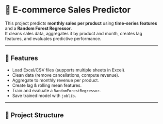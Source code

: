 # 🛒 E-commerce Sales Predictor

This project predicts **monthly sales per product** using **time-series features** and a **Random Forest Regressor**.  
It cleans sales data, aggregates it by product and month, creates lag features, and evaluates predictive performance.

---

## 🚀 Features
- Load Excel/CSV files (supports multiple sheets in Excel).
- Clean data (remove cancellations, compute revenue).
- Aggregate to monthly revenue per product.
- Create lag & rolling mean features.
- Train and evaluate a `RandomForestRegressor`.
- Save trained model with `joblib`.

---

## 📂 Project Structure
